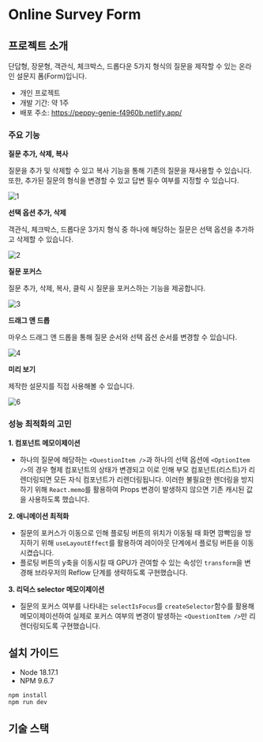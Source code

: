 # Online Survey Form

## 프로젝트 소개
단답형, 장문형, 객관식, 체크박스, 드롭다운 5가지 형식의 질문을 제작할 수 있는 온라인 설문지 폼(Form)입니다.

- 개인 프로젝트
- 개발 기간: 약 1주
- 배포 주소: https://peppy-genie-f4960b.netlify.app/

### 주요 기능

**질문 추가, 삭제, 복사**

질문을 추가 및 삭제할 수 있고 복사 기능을 통해 기존의 질문을 재사용할 수 있습니다.<br/>또한, 추가된 질문의 형식을 변경할 수 있고 답변 필수 여부를 지정할 수 있습니다.

![1](https://github.com/sanbondeveloper/react-ts-survey/assets/146537655/f47dbd62-c210-48bf-86df-69f0e0c46274)

**선택 옵션 추가, 삭제**

객관식, 체크박스, 드롭다운 3가지 형식 중 하나에 해당하는 질문은 선택 옵션을 추가하고 삭제할 수 있습니다.

![2](https://github.com/sanbondeveloper/react-ts-survey/assets/146537655/0187db45-3295-487f-8ba4-c64d16855cda)

**질문 포커스**

질문 추가, 삭제, 복사, 클릭 시 질문을 포커스하는 기능을 제공합니다.

![3](https://github.com/sanbondeveloper/react-ts-survey/assets/146537655/518d090c-1745-4099-988d-6bac90c71e82)

**드래그 앤 드롭**

마우스 드래그 앤 드롭을 통해 질문 순서와 선택 옵션 순서를 변경할 수 있습니다.

![4](https://github.com/sanbondeveloper/react-ts-survey/assets/146537655/bc917f5e-6e2f-450c-a017-0ba5fe03452a)

**미리 보기**

제작한 설문지를 직접 사용해볼 수 있습니다.

![6](https://github.com/sanbondeveloper/react-ts-survey/assets/146537655/f45bda88-3718-4cfc-b260-9f237071c70d)

### 성능 최적화의 고민

**1. 컴포넌트 메모이제이션**

- 하나의 질문에 해당하는 `<QuestionItem />`과 하나의 선택 옵션에 `<OptionItem />`의 경우 형제 컴포넌트의 상태가 변경되고 이로 인해 부모 컴포넌트(리스트)가 리렌더링되면 모든 자식 컴포넌트가 리렌더링됩니다. 이러한 불필요한 렌더링을 방지하기 위해 `React.memo`를 활용하여 Props 변경이 발생하지 않으면 기존 캐시된 값을 사용하도록 했습니다.

**2. 애니메이션 최적화**

- 질문의 포커스가 이동으로 인해 플로팅 버튼의 위치가 이동될 때 화면 깜빡임을 방지하기 위해 `useLayoutEffect`를 활용하여 레이아웃 단계에서 플로팅 버튼을 이동시켰습니다.
- 플로팅 버튼의 y축을 이동시킬 때 GPU가 관여할 수 있는 속성인 `transform`을 변경해 브라우저의 Reflow 단계를 생략하도록 구현했습니다.

**3. 리덕스 selector 메모이제이션**

- 질문의 포커스 여부를 나타내는 `selectIsFocus`를 `createSelector`함수를 활용해 메모이제이션하여 실제로 포커스 여부의 변경이 발생하는 `<QuestionItem />`만 리렌더링되도록 구현했습니다.

## 설치 가이드

- Node 18.17.1
- NPM 9.6.7

```
npm install
npm run dev
```
## 기술 스택

